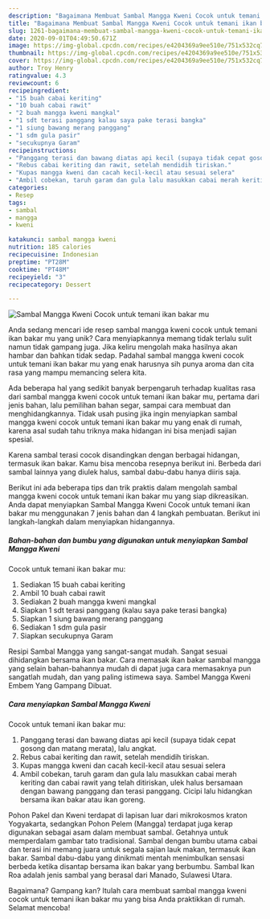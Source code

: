 ```yaml
---
description: "Bagaimana Membuat Sambal Mangga Kweni Cocok untuk temani ikan bakar mu yang Lezat"
title: "Bagaimana Membuat Sambal Mangga Kweni Cocok untuk temani ikan bakar mu yang Lezat"
slug: 1261-bagaimana-membuat-sambal-mangga-kweni-cocok-untuk-temani-ikan-bakar-mu-yang-lezat
date: 2020-09-01T04:49:50.671Z
image: https://img-global.cpcdn.com/recipes/e4204369a9ee510e/751x532cq70/sambal-mangga-kweni-cocok-untuk-temani-ikan-bakar-mu-foto-resep-utama.jpg
thumbnail: https://img-global.cpcdn.com/recipes/e4204369a9ee510e/751x532cq70/sambal-mangga-kweni-cocok-untuk-temani-ikan-bakar-mu-foto-resep-utama.jpg
cover: https://img-global.cpcdn.com/recipes/e4204369a9ee510e/751x532cq70/sambal-mangga-kweni-cocok-untuk-temani-ikan-bakar-mu-foto-resep-utama.jpg
author: Troy Henry
ratingvalue: 4.3
reviewcount: 6
recipeingredient:
- "15 buah cabai keriting"
- "10 buah cabai rawit"
- "2 buah mangga kweni mangkal"
- "1 sdt terasi panggang kalau saya pake terasi bangka"
- "1 siung bawang merang panggang"
- "1 sdm gula pasir"
- "secukupnya Garam"
recipeinstructions:
- "Panggang terasi dan bawang diatas api kecil (supaya tidak cepat gosong dan matang merata), lalu angkat."
- "Rebus cabai keriting dan rawit, setelah mendidih tiriskan."
- "Kupas mangga kweni dan cacah kecil-kecil atau sesuai selera"
- "Ambil cobekan, taruh garam dan gula lalu masukkan cabai merah keriting dan cabai rawit yang telah ditiriskan, ulek halus bersamaan dengan bawang panggang dan terasi panggang. Cicipi lalu hidangkan bersama ikan bakar atau ikan goreng."
categories:
- Resep
tags:
- sambal
- mangga
- kweni

katakunci: sambal mangga kweni 
nutrition: 185 calories
recipecuisine: Indonesian
preptime: "PT28M"
cooktime: "PT48M"
recipeyield: "3"
recipecategory: Dessert

---
```



![Sambal Mangga Kweni
Cocok untuk temani ikan bakar mu](https://img-global.cpcdn.com/recipes/e4204369a9ee510e/751x532cq70/sambal-mangga-kweni-cocok-untuk-temani-ikan-bakar-mu-foto-resep-utama.jpg)

Anda sedang mencari ide resep sambal mangga kweni
cocok untuk temani ikan bakar mu yang unik? Cara menyiapkannya memang tidak terlalu sulit namun tidak gampang juga. Jika keliru mengolah maka hasilnya akan hambar dan bahkan tidak sedap. Padahal sambal mangga kweni
cocok untuk temani ikan bakar mu yang enak harusnya sih punya aroma dan cita rasa yang mampu memancing selera kita.

Ada beberapa hal yang sedikit banyak berpengaruh terhadap kualitas rasa dari sambal mangga kweni
cocok untuk temani ikan bakar mu, pertama dari jenis bahan, lalu pemilihan bahan segar, sampai cara membuat dan menghidangkannya. Tidak usah pusing jika ingin menyiapkan sambal mangga kweni
cocok untuk temani ikan bakar mu yang enak di rumah, karena asal sudah tahu triknya maka hidangan ini bisa menjadi sajian spesial.

Karena sambal terasi cocok disandingkan dengan berbagai hidangan, termasuk ikan bakar. Kamu bisa mencoba resepnya berikut ini. Berbeda dari sambal lainnya yang diulek halus, sambal dabu-dabu hanya diiris saja.


Berikut ini ada beberapa tips dan trik praktis dalam mengolah sambal mangga kweni
cocok untuk temani ikan bakar mu yang siap dikreasikan. Anda dapat menyiapkan Sambal Mangga Kweni
Cocok untuk temani ikan bakar mu menggunakan 7 jenis bahan dan 4 langkah pembuatan. Berikut ini langkah-langkah dalam menyiapkan hidangannya.

<!--inarticleads1-->

##### Bahan-bahan dan bumbu yang digunakan untuk menyiapkan Sambal Mangga Kweni
Cocok untuk temani ikan bakar mu:

1. Sediakan 15 buah cabai keriting
1. Ambil 10 buah cabai rawit
1. Sediakan 2 buah mangga kweni mangkal
1. Siapkan 1 sdt terasi panggang (kalau saya pake terasi bangka)
1. Siapkan 1 siung bawang merang panggang
1. Sediakan 1 sdm gula pasir
1. Siapkan secukupnya Garam


Resipi Sambal Mangga yang sangat-sangat mudah. Sangat sesuai dihidangkan bersama ikan bakar. Cara memasak ikan bakar sambal mangga yang selain bahan-bahannya mudah di dapat juga cara memasaknya pun sangatlah mudah, dan yang paling istimewa saya. Sambel Mangga Kweni Embem Yang Gampang Dibuat. 

<!--inarticleads2-->

##### Cara menyiapkan Sambal Mangga Kweni
Cocok untuk temani ikan bakar mu:

1. Panggang terasi dan bawang diatas api kecil (supaya tidak cepat gosong dan matang merata), lalu angkat.
1. Rebus cabai keriting dan rawit, setelah mendidih tiriskan.
1. Kupas mangga kweni dan cacah kecil-kecil atau sesuai selera
1. Ambil cobekan, taruh garam dan gula lalu masukkan cabai merah keriting dan cabai rawit yang telah ditiriskan, ulek halus bersamaan dengan bawang panggang dan terasi panggang. Cicipi lalu hidangkan bersama ikan bakar atau ikan goreng.


Pohon Pakel dan Kweni terdapat di lapisan luar dari mikrokosmos kraton Yogyakarta, sedangkan Pohon Pelem (Mangga) terdapat juga kerap digunakan sebagai asam dalam membuat sambal. Getahnya untuk memperdalam gambar tato tradisional. Sambal dengan bumbu utama cabai dan terasi ini memang juara untuk segala sajian lauk makan, termasuk ikan bakar. Sambal dabu-dabu yang dinikmati mentah menimbulkan sensasi berbeda ketika disantap bersama ikan bakar yang berbumbu. Sambal Ikan Roa adalah jenis sambal yang berasal dari Manado, Sulawesi Utara. 

Bagaimana? Gampang kan? Itulah cara membuat sambal mangga kweni
cocok untuk temani ikan bakar mu yang bisa Anda praktikkan di rumah. Selamat mencoba!
